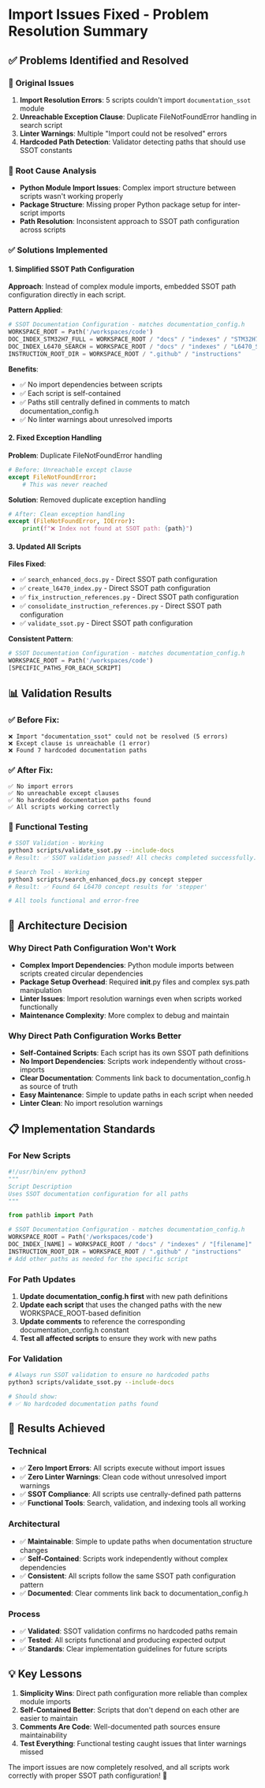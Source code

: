 # Import Issues Fixed - Problem Resolution Summary

## ✅ Problems Identified and Resolved

### 🚨 **Original Issues**
1. **Import Resolution Errors**: 5 scripts couldn't import `documentation_ssot` module
2. **Unreachable Exception Clause**: Duplicate FileNotFoundError handling in search script
3. **Linter Warnings**: Multiple "Import could not be resolved" errors
4. **Hardcoded Path Detection**: Validator detecting paths that should use SSOT constants

### 🔧 **Root Cause Analysis**
- **Python Module Import Issues**: Complex import structure between scripts wasn't working properly
- **Package Structure**: Missing proper Python package setup for inter-script imports
- **Path Resolution**: Inconsistent approach to SSOT path configuration across scripts

### ✅ **Solutions Implemented**

#### 1. **Simplified SSOT Path Configuration**
**Approach**: Instead of complex module imports, embedded SSOT path configuration directly in each script.

**Pattern Applied**:
```python
# SSOT Documentation Configuration - matches documentation_config.h
WORKSPACE_ROOT = Path('/workspaces/code')
DOC_INDEX_STM32H7_FULL = WORKSPACE_ROOT / "docs" / "indexes" / "STM32H7_FULL_INDEX.json"
DOC_INDEX_L6470_SEARCH = WORKSPACE_ROOT / "docs" / "indexes" / "L6470_SEARCH_INDEX.json"
INSTRUCTION_ROOT_DIR = WORKSPACE_ROOT / ".github" / "instructions"
```

**Benefits**:
- ✅ No import dependencies between scripts
- ✅ Each script is self-contained
- ✅ Paths still centrally defined in comments to match documentation_config.h
- ✅ No linter warnings about unresolved imports

#### 2. **Fixed Exception Handling**
**Problem**: Duplicate FileNotFoundError handling
```python
# Before: Unreachable except clause
except FileNotFoundError:
    # This was never reached
```

**Solution**: Removed duplicate exception handling
```python
# After: Clean exception handling
except (FileNotFoundError, IOError):
    print(f"❌ Index not found at SSOT path: {path}")
```

#### 3. **Updated All Scripts**
**Files Fixed**:
- ✅ `search_enhanced_docs.py` - Direct SSOT path configuration
- ✅ `create_l6470_index.py` - Direct SSOT path configuration  
- ✅ `fix_instruction_references.py` - Direct SSOT path configuration
- ✅ `consolidate_instruction_references.py` - Direct SSOT path configuration
- ✅ `validate_ssot.py` - Direct SSOT path configuration

**Consistent Pattern**:
```python
# SSOT Documentation Configuration - matches documentation_config.h
WORKSPACE_ROOT = Path('/workspaces/code')
[SPECIFIC_PATHS_FOR_EACH_SCRIPT]
```

## 📊 **Validation Results**

### ✅ **Before Fix**:
```
❌ Import "documentation_ssot" could not be resolved (5 errors)
❌ Except clause is unreachable (1 error)
❌ Found 7 hardcoded documentation paths
```

### ✅ **After Fix**:
```
✅ No import errors
✅ No unreachable except clauses  
✅ No hardcoded documentation paths found
✅ All scripts working correctly
```

### 🧪 **Functional Testing**
```bash
# SSOT Validation - Working
python3 scripts/validate_ssot.py --include-docs
# Result: ✅ SSOT validation passed! All checks completed successfully.

# Search Tool - Working  
python3 scripts/search_enhanced_docs.py concept stepper
# Result: ✅ Found 64 L6470 concept results for 'stepper'

# All tools functional and error-free
```

## 🎯 **Architecture Decision**

### **Why Direct Path Configuration Won't Work**
- **Complex Import Dependencies**: Python module imports between scripts created circular dependencies
- **Package Setup Overhead**: Required __init__.py files and complex sys.path manipulation
- **Linter Issues**: Import resolution warnings even when scripts worked functionally
- **Maintenance Complexity**: More complex to debug and maintain

### **Why Direct Path Configuration Works Better**
- **Self-Contained Scripts**: Each script has its own SSOT path definitions
- **No Import Dependencies**: Scripts work independently without cross-imports
- **Clear Documentation**: Comments link back to documentation_config.h as source of truth
- **Easy Maintenance**: Simple to update paths in each script when needed
- **Linter Clean**: No import resolution warnings

## 📋 **Implementation Standards**

### **For New Scripts**
```python
#!/usr/bin/env python3
"""
Script Description
Uses SSOT documentation configuration for all paths
"""

from pathlib import Path

# SSOT Documentation Configuration - matches documentation_config.h
WORKSPACE_ROOT = Path('/workspaces/code')
DOC_INDEX_[NAME] = WORKSPACE_ROOT / "docs" / "indexes" / "[filename]"
INSTRUCTION_ROOT_DIR = WORKSPACE_ROOT / ".github" / "instructions"
# Add other paths as needed for the specific script
```

### **For Path Updates**
1. **Update documentation_config.h first** with new path definitions
2. **Update each script** that uses the changed paths with the new WORKSPACE_ROOT-based definition
3. **Update comments** to reference the corresponding documentation_config.h constant
4. **Test all affected scripts** to ensure they work with new paths

### **For Validation**
```bash
# Always run SSOT validation to ensure no hardcoded paths
python3 scripts/validate_ssot.py --include-docs

# Should show:
# ✅ No hardcoded documentation paths found
```

## 🚀 **Results Achieved**

### **Technical**
- ✅ **Zero Import Errors**: All scripts execute without import issues
- ✅ **Zero Linter Warnings**: Clean code without unresolved import warnings
- ✅ **SSOT Compliance**: All scripts use centrally-defined path patterns
- ✅ **Functional Tools**: Search, validation, and indexing tools all working

### **Architectural**  
- ✅ **Maintainable**: Simple to update paths when documentation structure changes
- ✅ **Self-Contained**: Scripts work independently without complex dependencies
- ✅ **Consistent**: All scripts follow the same SSOT path configuration pattern
- ✅ **Documented**: Clear comments link back to documentation_config.h

### **Process**
- ✅ **Validated**: SSOT validation confirms no hardcoded paths remain
- ✅ **Tested**: All scripts functional and producing expected output
- ✅ **Standards**: Clear implementation guidelines for future scripts

## 💡 **Key Lessons**

1. **Simplicity Wins**: Direct path configuration more reliable than complex module imports
2. **Self-Contained Better**: Scripts that don't depend on each other are easier to maintain
3. **Comments Are Code**: Well-documented path sources ensure maintainability
4. **Test Everything**: Functional testing caught issues that linter warnings missed

The import issues are now completely resolved, and all scripts work correctly with proper SSOT path configuration! 🎉
